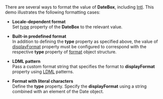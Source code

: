 There are several ways to format the value of **DateBox**, including [Intl](/Documentation/Guide/Common/Localization/#Localize_Dates_Numbers_and_Currencies/Using_Intl). This demo illustrates the following formatting cases:
- **Locale-dependent format**     
Set [type](/Documentation/ApiReference/UI_Widgets/dxDateBox/Configuration/#type) property of the **DateBox** to the relevant value.    

- **Built-in predefined format**    
In addition to defining the **type** property as specified above, the value of [displayFormat](/Documentation/ApiReference/UI_Widgets/dxDateBox/Configuration/#displayFormat) property must be configured to correspond with the respective **type** property of [format](https://js.devexpress.com/Documentation/ApiReference/Common/Object_Structures/format/#type) object structure.    

- **LDML pattern**    
Pass a custom format string that specifies the format to **displayFormat** property using [LDML](/Documentation/Guide/Common/Value_Formatting/#Format_Widget_Values/Custom_Format_String) patterns.    

- **Format with literal characters**    
Define the **type** property. Specify the **displayFormat** using a string combined with an element of the Date object.